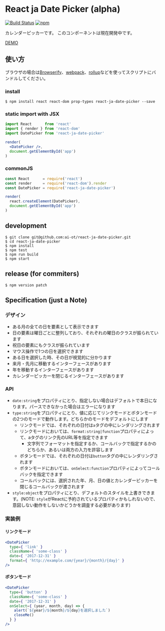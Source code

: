 # React ja Date Picker (alpha)

[![Build Status](https://travis-ci.org/ai-ot/react-ja-date-picker.svg?branch=master)](https://travis-ci.org/ai-ot/react-ja-date-picker)
[![npm](https://img.shields.io/npm/v/react-ja-date-picker.svg)](https://www.npmjs.com/package/react-ja-date-picker)

カレンダーピッカーです。
このコンポーネントは現在開発中です。

[DEMO](https://ai-ot.github.io/react-ja-date-picker/)

## 使い方

ブラウザの場合は[Browserify](http://browserify.org/)、[webpack](https://webpack.github.io/)、[rollup](https://rollupjs.org/)などを使ってスクリプトにバンドルしてください。

### install

```shell
$ npm install react react-dom prop-types react-ja-date-picker --save
```

### static import with JSX

```jsx
import React      from 'react'
import { render } from 'react-dom'
import DatePicker from 'react-ja-date-picker'

render(
  <DatePicker />,
  document.getElementById('app')
)

```

### commonJS

```javascript
const React      = require('react')
const render     = require('react-dom').render
const DatePicker = require('react-ja-date-picker')

render(
  react.createElement(DatePicker),
  document.getElementById('app')
)
```

## development

```shell
$ git clone git@github.com:ai-ot/react-ja-date-picker.git
$ cd react-ja-date-picker
$ npm install
$ npm test  
$ npm run build
$ npm start
```

## release (for commiters)

```shell
$ npm version patch
```

## Specification (just a Note)

### デザイン

- ある月の全ての日を要素として表示できます
- 日の要素は曜日ごとに整列しており、それぞれの曜日のクラスが振られています
- 祝日の要素にもクラスが振られています
- マウス操作で1つの日を選択できます
- ある日を選択した時、その日が視覚的に分かります
- 来月・先月に移動するインターフェースがあります
- 年を移動するインターフェースがあります
- カレンダーピッカーを閉じるインターフェースがあります

### API

- `date:string`をプロパティにとり、指定しない場合はデフォルトで本日になります。パースできなかった場合はエラーになります
- `type:string`をプロパティにとり、値に応じてリンクモードとボタンモードの2つのモードで動作します。どちらかのモードをデフォルトにします
  + リンクモードでは、それぞれの日付は`a`タグの中にレンダリングされます
  + リンクモードにおいては、`format:string|function`プロパティによって、aタグのリンク先のURL等を指定できます
      - 文字列でフォーマットを指定するか、コールバックで指定するかのどちらか、あるいは両方の入力を許容します
  + ボタンモードでは、それぞれの日付は`button`タグの中にレンダリングされます
  + ボタンモードにおいては、`onSelect:function`プロパティによってコールバックを指定できます
  + コールバックには、選択された年、月、日の値とカレンダーピッカーを閉じるコールバックが渡されます
- `style:object`をプロパティにとり、デフォルトのスタイルを上書きできます。(NOTE: `style`がReactに予約されているプロパティかもしれないので、意図しない動作をしないかどうかを調査する必要があります)
### 実装例

#### リンクモード

```jsx
<DatePicker
  type={ 'link' }
  className={ 'some-class' }
  date={ '2017-12-31' }
  format={ 'http://example.com/{year}/{month}/{day}' }
/>
```

#### ボタンモード

```jsx
<DatePicker
  type={ 'button' }
  className={ 'some-class' }
  date={ '2017-12-31' }
  onSelect={ (year, month, day) => {
    alert(`${year}/${month}/${day}を選択しました`)
    closeMe()
  } }
/>
```

